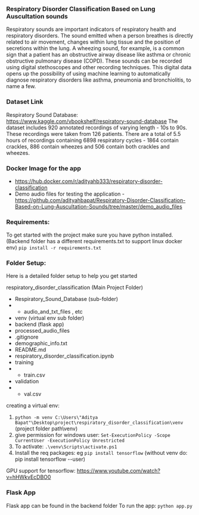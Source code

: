 ### Respiratory Disorder Classification Based on Lung Auscultation sounds

Respiratory sounds are important indicators of respiratory health and respiratory disorders. The sound emitted when a person 
breathes is directly related to air movement, changes within lung tissue and the position of secretions within the lung. 
A wheezing sound, for example, is a common sign that a patient has an obstructive airway disease like asthma or chronic 
obstructive pulmonary disease (COPD). These sounds can be recorded using digital stethoscopes and other recording techniques.
This digital data opens up the possibility of using machine learning to automatically diagnose respiratory disorders like asthma, 
pneumonia and bronchiolitis, to name a few.

### Dataset Link
Respiratory Sound Database: https://www.kaggle.com/vbookshelf/respiratory-sound-database
The dataset includes 920 annotated recordings of varying length - 10s to 90s. These recordings were taken from 126 patients. There are a total of 5.5 hours of recordings containing 6898 respiratory cycles - 1864 contain crackles, 886 contain wheezes and 506 contain both crackles and wheezes.

### Docker Image for the app
- https://hub.docker.com/r/adityahb333/respiratory-disorder-classification
- Demo audio files for testing the application - https://github.com/adityahbapat/Respiratory-Disorder-Classification-Based-on-Lung-Auscultation-Sounds/tree/master/demo_audio_files

### Requirements:
To get started with the project make sure you have python installed.
(Backend folder has a different requirements.txt to support linux docker env)
`pip install -r requirements.txt`

### Folder Setup:
Here is a detailed folder setup to help you get started

respiratory_disorder_classification (Main Project Folder)
- Respiratory_Sound_Database (sub-folder)
- - audio_and_txt_files , etc
- venv (virtual env sub folder)
- backend (flask app)
- processed_audio_files
- .gitignore
- demographic_info.txt
- README.md
- respiratory_disorder_classification.ipynb
- training
- - train.csv
- validation
- - val.csv 

creating a virtual env:
1. `python -m venv C:\Users\"Aditya Bapat"\Desktop\project\respiratory_disorder_classification\venv` (project folder path\venv)
2. give permission for windows user: `Set-ExecutionPolicy -Scope CurrentUser -ExecutionPolicy Unrestricted`
3. To activate: `.\venv\Scripts\activate.ps1` 
4. Install the req packages: eg `pip install tensorflow` (without venv do: pip install tensorflow --user)

GPU support for tensorflow: https://www.youtube.com/watch?v=hHWkvEcDBO0

### Flask App
Flask app can be found in the backend folder
To run the app:
`python app.py`
